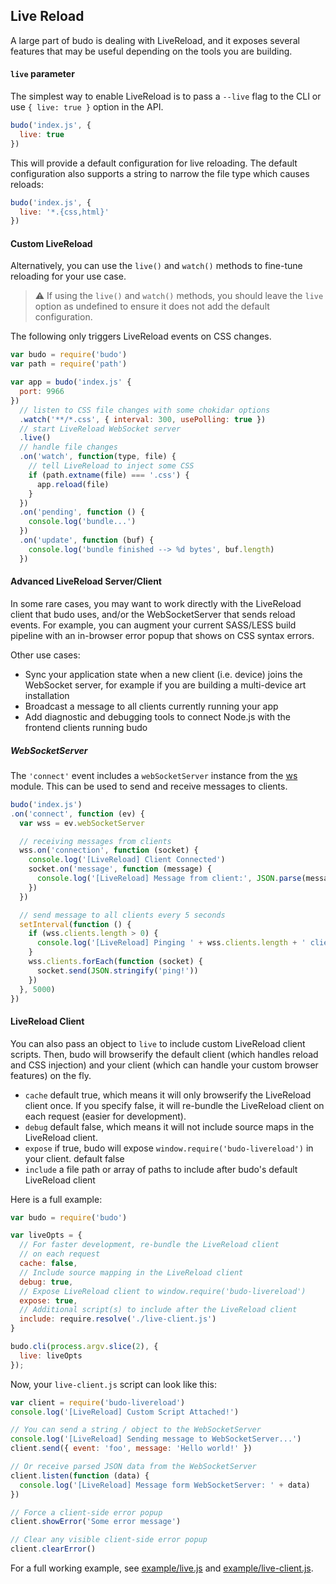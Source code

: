 ## Live Reload

A large part of budo is dealing with LiveReload, and it exposes several features that may be useful depending on the tools you are building.

#### `live` parameter

The simplest way to enable LiveReload is to pass a `--live` flag to the CLI or use `{ live: true }` option in the API.

```js
budo('index.js', {
  live: true
})
```

This will provide a default configuration for live reloading. The default configuration also supports a string to narrow the file type which causes reloads:

```js
budo('index.js', {
  live: '*.{css,html}'
})
```

#### Custom LiveReload

Alternatively, you can use the `live()` and `watch()` methods to fine-tune reloading for your use case.

> :warning: If using the `live()` and `watch()` methods, you should leave the `live` option as undefined to ensure it does not add the default configuration.

The following only triggers LiveReload events on CSS changes.

```js
var budo = require('budo')
var path = require('path')

var app = budo('index.js' {
  port: 9966
})
  // listen to CSS file changes with some chokidar options
  .watch('**/*.css', { interval: 300, usePolling: true })
  // start LiveReload WebSocket server
  .live()
  // handle file changes
  .on('watch', function(type, file) {
    // tell LiveReload to inject some CSS
    if (path.extname(file) === '.css') {
      app.reload(file)
    }
  })
  .on('pending', function () {
    console.log('bundle...')
  })
  .on('update', function (buf) {
    console.log('bundle finished --> %d bytes', buf.length)
  })
```

#### Advanced LiveReload Server/Client

In some rare cases, you may want to work directly with the LiveReload client that budo uses, and/or the WebSocketServer that sends reload events. For example, you can augment your current SASS/LESS build pipeline with an in-browser error popup that shows on CSS syntax errors.

Other use cases:

- Sync your application state when a new client (i.e. device) joins the WebSocket server, for example if you are building a multi-device art installation
- Broadcast a message to all clients currently running your app
- Add diagnostic and debugging tools to connect Node.js with the frontend clients running budo

##### WebSocketServer

The `'connect'` event includes a `webSocketServer` instance from the [ws](https://www.npmjs.com/package/ws) module. This can be used to send and receive messages to clients.

```js
budo('index.js')
.on('connect', function (ev) {
  var wss = ev.webSocketServer

  // receiving messages from clients
  wss.on('connection', function (socket) {
    console.log('[LiveReload] Client Connected')
    socket.on('message', function (message) {
      console.log('[LiveReload] Message from client:', JSON.parse(message))
    })
  })

  // send message to all clients every 5 seconds
  setInterval(function () {
    if (wss.clients.length > 0) {
      console.log('[LiveReload] Pinging ' + wss.clients.length + ' clients')
    }
    wss.clients.forEach(function (socket) {
      socket.send(JSON.stringify('ping!'))
    })
  }, 5000)
})
```

#### LiveReload Client

You can also pass an object to `live` to include custom LiveReload client scripts. Then, budo will browserify the default client (which handles reload and CSS injection) and your client (which can handle your custom browser features) on the fly.


- `cache` default true, which means it will only browserify the LiveReload client once. If you specify false, it will re-bundle the LiveReload client on each request (easier for development).
- `debug` default false, which means it will not include source maps in the LiveReload client.
- `expose` if true, budo will expose `window.require('budo-livereload')` in your client. default false
- `include` a file path or array of paths to include after budo's default LiveReload client

Here is a full example:

```js
var budo = require('budo')

var liveOpts = {
  // For faster development, re-bundle the LiveReload client
  // on each request
  cache: false,
  // Include source mapping in the LiveReload client
  debug: true,
  // Expose LiveReload client to window.require('budo-livereload')
  expose: true,
  // Additional script(s) to include after the LiveReload client
  include: require.resolve('./live-client.js')
}

budo.cli(process.argv.slice(2), {
  live: liveOpts
});
```

Now, your `live-client.js` script can look like this:

```js
var client = require('budo-livereload')
console.log('[LiveReload] Custom Script Attached!')

// You can send a string / object to the WebSocketServer
console.log('[LiveReload] Sending message to WebSocketServer...')
client.send({ event: 'foo', message: 'Hello world!' })

// Or receive parsed JSON data from the WebSocketServer
client.listen(function (data) {
  console.log('[LiveReload] Message form WebSocketServer: ' + data)
})

// Force a client-side error popup
client.showError('Some error message')

// Clear any visible client-side error popup
client.clearError()
```

For a full working example, see [example/live.js](../example/live.js) and [example/live-client.js](../example/live-client.js).
